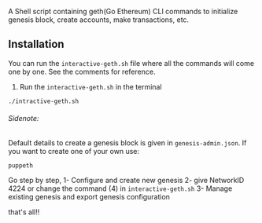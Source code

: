 A Shell script containing geth(Go Ethereum) CLI commands to initialize genesis block, create accounts, make transactions, etc.
## Installation

You can run the `interactive-geth.sh` file where all the commands will come one by one. See the comments for reference.



1) Run the `interactive-geth.sh` in the terminal
```
./intractive-geth.sh
```

###### Sidenote:
Default details to create a genesis block is given in `genesis-admin.json`. If you want to create one of your own use:
```
puppeth
```

Go step by step,
1- Configure and create new genesis
2- give NetworkID 4224 or change the command (4) in `interactive-geth.sh`
3- Manage existing genesis and export genesis configuration

that's all!!

